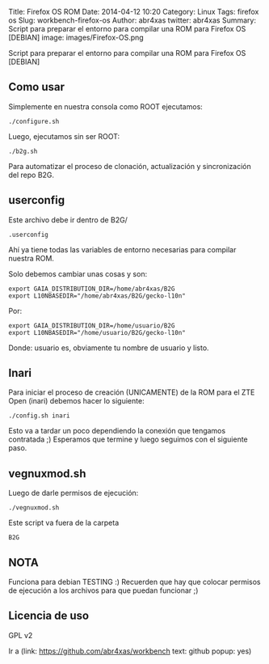 Title: Firefox OS ROM
Date: 2014-04-12 10:20
Category: Linux
Tags: firefox os
Slug: workbench-firefox-os
Author: abr4xas
twitter: abr4xas
Summary: Script para preparar el entorno para compilar una ROM para Firefox OS [DEBIAN]
image: images/Firefox-OS.png

Script para preparar el entorno para compilar una ROM para Firefox OS [DEBIAN]


## Como usar

Simplemente en nuestra consola como ROOT ejecutamos:

```
./configure.sh
```

Luego, ejecutamos sin ser ROOT:

```
./b2g.sh
```
Para automatizar el proceso de clonación, actualización y sincronización del repo B2G.

## userconfig

Este archivo debe ir dentro de B2G/ 

```
.userconfig
```

Ahí ya tiene todas las variables de entorno necesarias para compilar nuestra ROM.

Solo debemos cambiar unas cosas y son:

```
export GAIA_DISTRIBUTION_DIR=/home/abr4xas/B2G
export L10NBASEDIR="/home/abr4xas/B2G/gecko-l10n"
```
Por:

```
export GAIA_DISTRIBUTION_DIR=/home/usuario/B2G
export L10NBASEDIR="/home/usuario/B2G/gecko-l10n"
```
Donde: usuario es, obviamente tu nombre de usuario y listo.

## Inari

Para iniciar el proceso de creación (UNICAMENTE) de la ROM para el ZTE Open (inari) debemos hacer lo siguiente:

```
./config.sh inari
```
Esto va a tardar un poco dependiendo la conexión que tengamos contratada ;)
Esperamos que termine y luego seguimos con el siguiente paso.

## vegnuxmod.sh

Luego de darle permisos de ejecución:

```
./vegnuxmod.sh
```

Este script va fuera de la carpeta 
``` 
B2G 
```

## NOTA

Funciona para debian TESTING :)
Recuerden que hay que colocar permisos de ejecución a los archivos para que puedan funcionar ;)

## Licencia de uso

GPL v2

Ir a (link: https://github.com/abr4xas/workbench text: github popup: yes)